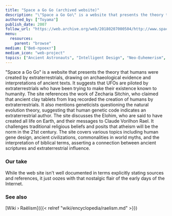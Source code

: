 ```yaml
---
title: "Space a Go Go (archived website)"
description: "\"Space a Go Go\" is a website that presents the theory that humans were created by extraterrestrials, drawing on archaeological evidence and interpretations of ancient texts. It suggests that UFOs are piloted by extraterrestrials who have been trying to make their existence known to humanity. The site references the work of Zecharia Sitchin, who claimed that ancient clay tablets from Iraq recorded the creation of humans by extraterrestrials. It also mentions geneticists questioning the natural evolution theory, suggesting that human genetic code indicates an extraterrestrial author. The site discusses the Elohim, who are said to have created all life on Earth, and their messages to Claude Vorilhon Rael. It challenges traditional religious beliefs and posits that atheism will be the norm in the 21st century. The site covers various topics including human gene design, ancient civilizations, commonalities in world myths, and the interpretation of biblical terms, asserting a connection between ancient scriptures and extraterrestrial influence."
authored_by: ["Toyama"]
publish_date: 2007
follow_url: "https://web.archive.org/web/20180207000504/http://www.spaceagogo.com/index.html"
menu:
  resources:
    parent: "browse"
medium: ["Веб-проект"]
medium_icon: "web-project"
topics: ["Ancient Astronauts", "Intelligent Design", "Neo-Euhemerism", "Pyramids", "Raëlism"]
---
```


"Space a Go Go" is a website that presents the theory that humans were created by extraterrestrials, drawing on archaeological evidence and interpretations of ancient texts. It suggests that UFOs are piloted by extraterrestrials who have been trying to make their existence known to humanity. The site references the work of Zecharia Sitchin, who claimed that ancient clay tablets from Iraq recorded the creation of humans by extraterrestrials. It also mentions geneticists questioning the natural evolution theory, suggesting that human genetic code indicates an extraterrestrial author. The site discusses the Elohim, who are said to have created all life on Earth, and their messages to Claude Vorilhon Rael. It challenges traditional religious beliefs and posits that atheism will be the norm in the 21st century. The site covers various topics including human gene design, ancient civilizations, commonalities in world myths, and the interpretation of biblical terms, asserting a connection between ancient scriptures and extraterrestrial influence.

### Our take

While the web site isn't well documented in terms explicitly stating sources and references, it just oozes with that nostalgic flair of the early days of the Internet.

### See also

[Wiki › Raëlism]({{< relref "wiki/encyclopedia/raelism.md" >}})</br>
